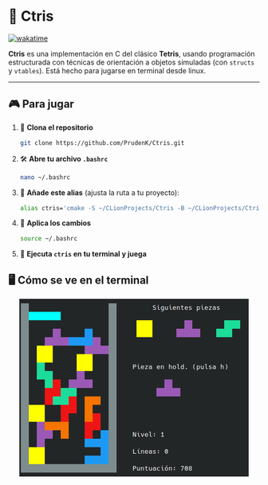 # 🧩 Ctris

[![wakatime](https://wakatime.com/badge/user/72f82c75-11de-43fd-979a-a5efbf06f882/project/5d77bc21-1291-4ac7-b1f1-669014e062fc.svg)](https://wakatime.com/badge/user/72f82c75-11de-43fd-979a-a5efbf06f882/project/5d77bc21-1291-4ac7-b1f1-669014e062fc)

**Ctris** es una implementación en C del clásico **Tetris**, usando programación estructurada con técnicas de orientación a objetos simuladas (con `structs` y `vtables`).
Está hecho para jugarse en terminal desde linux.

---

## 🎮 Para jugar

1. 🔽 **Clona el repositorio**
   ```bash
   git clone https://github.com/PrudenK/Ctris.git
   ```

2. 🛠️ **Abre tu archivo `.bashrc`**
   ```bash
   nano ~/.bashrc
   ```

3. 🧩 **Añade este alias** (ajusta la ruta a tu proyecto):
   ```bash
   alias ctris='cmake -S ~/CLionProjects/Ctris -B ~/CLionProjects/Ctris/build && cmake --build ~/CLionProjects/Ctris/build && ~/CLionProjects/Ctris/build/Ctris'
   ```

4. 🔄 **Aplica los cambios**
   ```bash
   source ~/.bashrc
   ```

5. 🚀 **Ejecuta `ctris` en tu terminal y juega**

## 🖥️ Cómo se ve en el terminal

<div align="center">
  <img src="asets/ctris.png" />
</div>